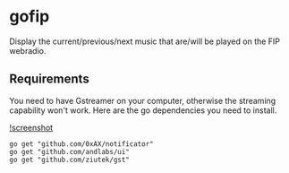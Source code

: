 # gofip
Display the current/previous/next music that are/will be played on the FIP webradio.

## Requirements
You need to have Gstreamer on your computer, otherwise the streaming capability won't work.
Here are the go dependencies you need to install.

[!screenshot](https://cloud.githubusercontent.com/assets/694365/8709792/606abe60-2b45-11e5-88b3-f29cfc7d278b.png)

```
go get "github.com/0xAX/notificator"
go get "github.com/andlabs/ui"
go get "github.com/ziutek/gst"
```
